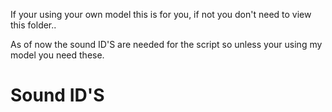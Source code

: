 If your using your own model this is for you, if not you don't need to view this folder..

As of now the sound ID'S are needed for the script so unless your using my model you need these.

# Sound ID'S
